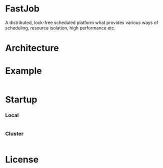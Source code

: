 # FastJob

A distributed, lock-free scheduled platform what provides various ways of scheduling, resource isolation, high
performance etc.

# Architecture

# Example

```rust

```

# Startup

### Local

```bash
```

### Cluster

```bash

```

# License
